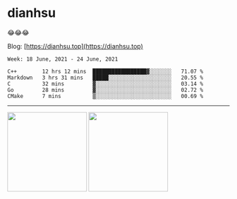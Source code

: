 
# dianhsu

:joy::joy::joy:

Blog: [https://dianhsu.top](https://dianhsu.top)

<!--START_SECTION:waka-->
```text
Week: 18 June, 2021 - 24 June, 2021

C++        12 hrs 12 mins  █████████████████▓░░░░░░░   71.07 % 
Markdown   3 hrs 31 mins   █████░░░░░░░░░░░░░░░░░░░░   20.55 % 
C          32 mins         ▓░░░░░░░░░░░░░░░░░░░░░░░░   03.14 % 
Go         28 mins         ▓░░░░░░░░░░░░░░░░░░░░░░░░   02.72 % 
CMake      7 mins          ▒░░░░░░░░░░░░░░░░░░░░░░░░   00.69 % 
```
<!--END_SECTION:waka-->

---


<a href="https://github.com/dianhsu"><img src="https://github-readme-stats.vercel.app/api?username=dianhsu&count_private=true" height="180" /></a> <a href="https://github.com/dianhsu"><img src="https://github-readme-stats.vercel.app/api/top-langs/?username=dianhsu&langs_count=8&hide=html,css&layout=compact" height="180" /></a>
